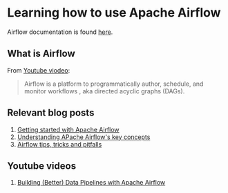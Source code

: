 # Learning how to use Apache Airflow

Airflow documentation is found [here](https://airflow.apache.org/).

## What is Airflow
From [Youtube viodeo][1]:
>Airflow is a platform to programmatically author, schedule, and monitor workflows 
, aka directed acyclic graphs (DAGs).

## Relevant blog posts
1. [Getting started with Apache Airflow][2]
2. [Understanding APache Airflow's key concepts][3]
3. [Airflow tips, tricks and pitfalls][4]

## Youtube videos
1. [Building (Better) Data Pipelines with Apache Airflow][1]


<!-- References --> 
[1]: https://www.youtube.com/watch?v=6eNiCLanXJY
[2]: https://towardsdatascience.com/getting-started-with-apache-airflow-df1aa77d7b1b
[3]: https://medium.com/@dustinstansbury/understanding-apache-airflows-key-concepts-a96efed52b1a
[4]: https://caserta.com/data-blog/airflow-tips-tricks-pitfalls/
